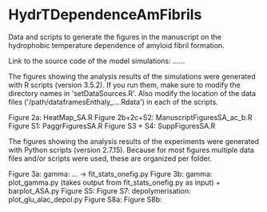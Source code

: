 # HydrTDependenceAmFibrils
Data and scripts to generate the figures in the manuscript on the hydrophobic
temperature dependence of amyloid fibril formation.

Link to the source code of the model simulations: ......

The figures showing the analysis results of the simulations were generated
with R scripts (version 3.5.2). If you run them, make sure to modify the directory names in
'setDataSources.R'. Also modify the location of the data files ('/path/dataframesEnthaly_....Rdata')
in each of the scripts.

Figure 2a: HeatMap_SA.R
Figure 2b+2c+S2: ManuscriptFiguresSA_ac_b.R
Figure S1: PaggrFiguresSA.R
Figure S3 + S4: SuppFiguresSA.R

The figures showing the analysis results of the experiments were generated
with Python scripts (version 2.7.15). Because for most figures multiple data
files and/or scripts were used, these are organized per folder.

Figure 3a: gamma: ... -> fit_stats_onefig.py
Figure 3b: gamma: plot_gamma.py (takes output from fit_stats_onefig.py as input) + barplot_ASA.py
Figure S5: 
Figure S7: depolymerisation: plot_glu_alac_depol.py
Figure S8a: 
Figure S8b: 